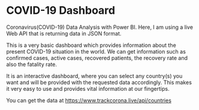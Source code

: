 # COVID-19 Dashboard

Coronavirus(COVID-19) Data Analysis with Power BI. Here, I am using a live Web API that is returning data in JSON format.

This is a very basic dashboard which provides information about the present COVID-19 situation in the world. We can get information such as confirmed cases, active cases, recovered patients, the recovery rate and also the fatality rate.

It is an interactive dashboard, where you can select any country(s) you want and will be provided with the requested data accordingly. This makes it very easy to use and provides vital information at our fingertips.

You can get the data at https://www.trackcorona.live/api/countries
